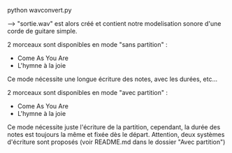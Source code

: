 python wavconvert.py  
  
--> "sortie.wav" est alors créé et contient notre modelisation sonore d'une corde de guitare simple.  

2 morceaux sont disponibles en mode "sans partition" :   
- Come As You Are
- L'hymne à la joie

Ce mode nécessite une longue écriture des notes, avec les durées, etc...

2 morceaux sont disponibles en mode "avec partition" :  
- Come As You Are 
- L'hymne à la joie

Ce mode nécessite juste l'écriture de la partition, cependant, la durée des notes est toujours la même et fixée dès le départ. Attention, deux systèmes d'écriture sont proposés (voir README.md dans le dossier "Avec partition")

